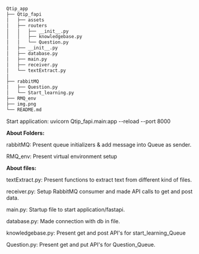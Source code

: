```bash
Qtip_app
├── Qtip_fapi
│   ├── assets
│   ├── routers
│   │   ├── __init__.py
│   │   ├── knowledgebase.py
│   │   └── Question.py
│   ├── __init__.py
│   ├── database.py
│   ├── main.py
│   ├── receiver.py
│   └── textExtract.py
│
├── rabbitMQ 
│   ├── Question.py
│   └── Start_learning.py
├── RMQ_env
├── img.png
└── README.md
```

Start application: uvicorn Qtip_fapi.main:app --reload --port 8000


**About Folders:**

rabbitMQ: Present queue initializers & add message into Queue as sender.

RMQ_env: Present virtual environment setup


**About files:**

textExtract.py: Present functions to extract text from different kind of files.

receiver.py: Setup RabbitMQ consumer and made API calls to get and post data.

main.py: Startup file to start application/fastapi.

database.py: Made connection with db in file.

knowledgebase.py: Present get and post API's for start_learning_Queue

Question.py: Present get and put API's for Question_Queue.





